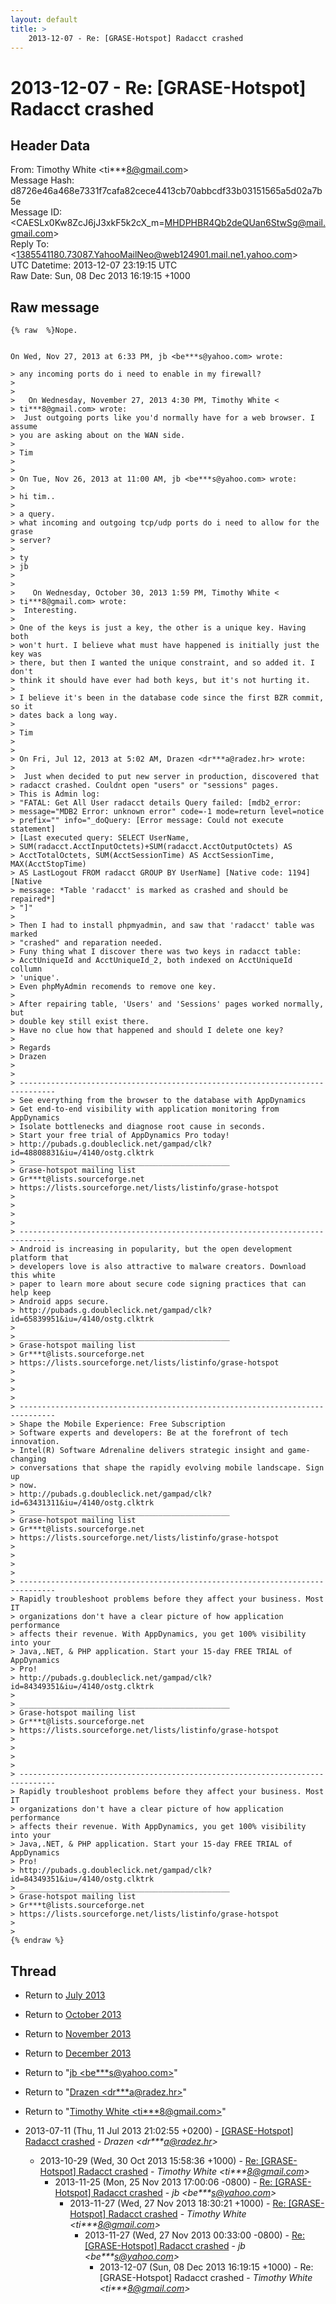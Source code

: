 ```yaml
---
layout: default
title: >
    2013-12-07 - Re: [GRASE-Hotspot] Radacct crashed
---
```


# 2013-12-07 - Re: [GRASE-Hotspot] Radacct crashed

## Header Data

From: Timothy White \<ti***8@gmail.com\><br>
Message Hash: d8726e46a468e7331f7cafa82cece4413cb70abbcdf33b03151565a5d02a7b5e<br>
Message ID: \<CAESLx0Kw8ZcJ6jJ3xkF5k2cX_m=MHDPHBR4Qb2deQUan6StwSg@mail.gmail.com\><br>
Reply To: \<1385541180.73087.YahooMailNeo@web124901.mail.ne1.yahoo.com\><br>
UTC Datetime: 2013-12-07 23:19:15 UTC<br>
Raw Date: Sun, 08 Dec 2013 16:19:15 +1000<br>

## Raw message

```
{% raw  %}Nope.


On Wed, Nov 27, 2013 at 6:33 PM, jb <be***s@yahoo.com> wrote:

> any incoming ports do i need to enable in my firewall?
>
>
>   On Wednesday, November 27, 2013 4:30 PM, Timothy White <
> ti***8@gmail.com> wrote:
>  Just outgoing ports like you'd normally have for a web browser. I assume
> you are asking about on the WAN side.
>
> Tim
>
>
> On Tue, Nov 26, 2013 at 11:00 AM, jb <be***s@yahoo.com> wrote:
>
> hi tim..
>
> a query.
> what incoming and outgoing tcp/udp ports do i need to allow for the grase
> server?
>
> ty
> jb
>
>
>    On Wednesday, October 30, 2013 1:59 PM, Timothy White <
> ti***8@gmail.com> wrote:
>  Interesting.
>
> One of the keys is just a key, the other is a unique key. Having both
> won't hurt. I believe what must have happened is initially just the key was
> there, but then I wanted the unique constraint, and so added it. I don't
> think it should have ever had both keys, but it's not hurting it.
>
> I believe it's been in the database code since the first BZR commit, so it
> dates back a long way.
>
> Tim
>
>
> On Fri, Jul 12, 2013 at 5:02 AM, Drazen <dr***a@radez.hr> wrote:
>
>  Just when decided to put new server in production, discovered that
> radacct crashed. Couldnt open "users" or "sessions" pages.
> This is Admin log:
> "FATAL: Get All User radacct details Query failed: [mdb2_error:
> message="MDB2 Error: unknown error" code=-1 mode=return level=notice
> prefix="" info="_doQuery: [Error message: Could not execute statement]
> [Last executed query: SELECT UserName,
> SUM(radacct.AcctInputOctets)+SUM(radacct.AcctOutputOctets) AS
> AcctTotalOctets, SUM(AcctSessionTime) AS AcctSessionTime, MAX(AcctStopTime)
> AS LastLogout FROM radacct GROUP BY UserName] [Native code: 1194] [Native
> message: *Table 'radacct' is marked as crashed and should be repaired*]
> "]"
>
> Then I had to install phpmyadmin, and saw that 'radacct' table was marked
> "crashed" and reparation needed.
> Funy thing what I discover there was two keys in radacct table:
> AcctUniqueId and AcctUniqueId_2, both indexed on AcctUniqueId collumn
> 'unique'.
> Even phpMyAdmin recomends to remove one key.
>
> After repairing table, 'Users' and 'Sessions' pages worked normally, but
> double key still exist there.
> Have no clue how that happened and should I delete one key?
>
> Regards
> Drazen
>
>
> ------------------------------------------------------------------------------
> See everything from the browser to the database with AppDynamics
> Get end-to-end visibility with application monitoring from AppDynamics
> Isolate bottlenecks and diagnose root cause in seconds.
> Start your free trial of AppDynamics Pro today!
> http://pubads.g.doubleclick.net/gampad/clk?id=48808831&iu=/4140/ostg.clktrk
> _______________________________________________
> Grase-hotspot mailing list
> Gr***t@lists.sourceforge.net
> https://lists.sourceforge.net/lists/listinfo/grase-hotspot
>
>
>
>
> ------------------------------------------------------------------------------
> Android is increasing in popularity, but the open development platform that
> developers love is also attractive to malware creators. Download this white
> paper to learn more about secure code signing practices that can help keep
> Android apps secure.
> http://pubads.g.doubleclick.net/gampad/clk?id=65839951&iu=/4140/ostg.clktrk
>
> _______________________________________________
> Grase-hotspot mailing list
> Gr***t@lists.sourceforge.net
> https://lists.sourceforge.net/lists/listinfo/grase-hotspot
>
>
>
>
> ------------------------------------------------------------------------------
> Shape the Mobile Experience: Free Subscription
> Software experts and developers: Be at the forefront of tech innovation.
> Intel(R) Software Adrenaline delivers strategic insight and game-changing
> conversations that shape the rapidly evolving mobile landscape. Sign up
> now.
> http://pubads.g.doubleclick.net/gampad/clk?id=63431311&iu=/4140/ostg.clktrk
> _______________________________________________
> Grase-hotspot mailing list
> Gr***t@lists.sourceforge.net
> https://lists.sourceforge.net/lists/listinfo/grase-hotspot
>
>
>
>
> ------------------------------------------------------------------------------
> Rapidly troubleshoot problems before they affect your business. Most IT
> organizations don't have a clear picture of how application performance
> affects their revenue. With AppDynamics, you get 100% visibility into your
> Java,.NET, & PHP application. Start your 15-day FREE TRIAL of AppDynamics
> Pro!
> http://pubads.g.doubleclick.net/gampad/clk?id=84349351&iu=/4140/ostg.clktrk
>
> _______________________________________________
> Grase-hotspot mailing list
> Gr***t@lists.sourceforge.net
> https://lists.sourceforge.net/lists/listinfo/grase-hotspot
>
>
>
>
> ------------------------------------------------------------------------------
> Rapidly troubleshoot problems before they affect your business. Most IT
> organizations don't have a clear picture of how application performance
> affects their revenue. With AppDynamics, you get 100% visibility into your
> Java,.NET, & PHP application. Start your 15-day FREE TRIAL of AppDynamics
> Pro!
> http://pubads.g.doubleclick.net/gampad/clk?id=84349351&iu=/4140/ostg.clktrk
> _______________________________________________
> Grase-hotspot mailing list
> Gr***t@lists.sourceforge.net
> https://lists.sourceforge.net/lists/listinfo/grase-hotspot
>
>
{% endraw %}
```

## Thread

+ Return to [July 2013](/archive/2013/07)
+ Return to [October 2013](/archive/2013/10)
+ Return to [November 2013](/archive/2013/11)
+ Return to [December 2013](/archive/2013/12)

+ Return to "[jb <be***s<span>@</span>yahoo.com>](/authors/be___s_at_yahoo_com)"
+ Return to "[Drazen <dr***a<span>@</span>radez.hr>](/authors/dr___a_at_radez_hr)"
+ Return to "[Timothy White <ti***8<span>@</span>gmail.com>](/authors/ti___8_at_gmail_com)"

+ 2013-07-11 (Thu, 11 Jul 2013 21:02:55 +0200) - [[GRASE-Hotspot] Radacct crashed](/archive/2013/07/0720b8d61773abc8264062c726e216d41ae87fd6eca19ad7bf990f6317e98dac) - _Drazen \<dr***a@radez.hr\>_
  + 2013-10-29 (Wed, 30 Oct 2013 15:58:36 +1000) - [Re: [GRASE-Hotspot] Radacct crashed](/archive/2013/10/104d0b1899fd86db6a79a6e223071ad2693b9f9caae3471565a77b7661e05d69) - _Timothy White \<ti***8@gmail.com\>_
    + 2013-11-25 (Mon, 25 Nov 2013 17:00:06 -0800) - [Re: [GRASE-Hotspot] Radacct crashed](/archive/2013/11/36294a3420f610a95b23e8f927b24121d437cc5333787108babc2a17751a7433) - _jb \<be***s@yahoo.com\>_
      + 2013-11-27 (Wed, 27 Nov 2013 18:30:21 +1000) - [Re: [GRASE-Hotspot] Radacct crashed](/archive/2013/11/56e318ad862d0430c598ab426c3b84879f93a55f75e62b977d1746b4e78a6d76) - _Timothy White \<ti***8@gmail.com\>_
        + 2013-11-27 (Wed, 27 Nov 2013 00:33:00 -0800) - [Re: [GRASE-Hotspot] Radacct crashed](/archive/2013/11/13c48fadd1c97f6a0c818a129844ac55a49aee4938de4b504b909e89c9e51875) - _jb \<be***s@yahoo.com\>_
          + 2013-12-07 (Sun, 08 Dec 2013 16:19:15 +1000) - Re: [GRASE-Hotspot] Radacct crashed - _Timothy White \<ti***8@gmail.com\>_

